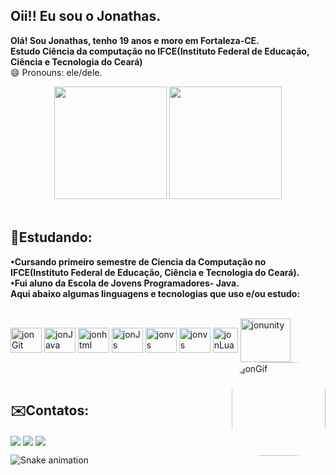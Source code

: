 ## Oii!! Eu sou o Jonathas.  
**Olá! Sou Jonathas, tenho 19 anos e moro em Fortaleza-CE.  
Estudo Ciência da computação no IFCE(Instituto Federal de Educação, Ciência e Tecnologia do Ceará)**  
😄 Pronouns: ele/dele.

<div align="center">
  
  <img height="180em" src="https://github-readme-stats.vercel.app/api?username=jonathasltavares&show_icons=true&theme=dark&include_all_commits=true&count_private=true cache_seconds: 3000"/>
  <img height="180em" src="https://github-readme-stats.vercel.app/api/top-langs/?username=jonathasltavares&layout=compact&langs_count=7&theme=dark& cache_seconds: 3000"/>
</div><br>

## <h aling="left"><strong>📘Estudando:</strong></h><br>
**•Cursando primeiro semestre de Ciencia da Computação no IFCE(Instituto Federal de Educação, Ciência e Tecnologia do Ceará).<br>
•Fui aluno da Escola de Jovens Programadores- Java.<br>
Aqui abaixo algumas linguagens e tecnologias que uso e/ou estudo:**
<div style="display: inline_block"><br>
    <img align="center" alt="jonGit" height="40" width="50" src="https://cdn.jsdelivr.net/gh/devicons/devicon/icons/git/git-original.svg" />
    <img align="center" alt="jonJava" height="40" width="50" src="https://cdn.jsdelivr.net/gh/devicons/devicon/icons/java/java-original.svg" />
    <img align="center" alt="jonhtml" height="40" width="50" src="https://cdn.jsdelivr.net/gh/devicons/devicon/icons/html5/html5-original.svg" />
    <img align="center" alt="jonJs" height="40" width="50" src="https://cdn.jsdelivr.net/gh/devicons/devicon/icons/javascript/javascript-original.svg" />
    <img align="center" alt="jonvs" height="40" width="50" src="https://cdn.jsdelivr.net/gh/devicons/devicon/icons/vscode/vscode-original.svg" /> 
    <img align="center" alt="jonvs" height="40" width="50" src=https://img.shields.io/badge/c-%2300599C.svg?style=for-the-badge&logo=c&logoColor=white/>
    <img align ="center" alt="jonLua" height ="40" width"50" src="https://img.shields.io/badge/Lua-2C2D72?style=for-the-badge&logo=lua&logoColor=white" />
    <img align="center" alt="jonunity" height="70" width="80" src="https://cdn.jsdelivr.net/gh/devicons/devicon/icons/unity/unity-original-wordmark.svg" />
    <img align="right" alt="jonGif" height="150" style="border-radius:50px;" src="https://cdn.discordapp.com/attachments/860278451890159647/931724711736528926/meugif.gif?width=676&height=676">                                                                                                                                          
  </div><br><br>
  
 ## <h aling="left"><strong>✉️Contatos:</strong></h><br>
 
 <div> 
  <a href="https://instagram.com/surrendo_" target="_blank"><img align="center" src="https://img.shields.io/badge/-Instagram-%23E4405F?style=for-the-badge&logo=instagram&logoColor=white" target="_blank"></a>
  <a href = "mailto:jonathasl.tavares@gmail.com"><img align="center" src="https://img.shields.io/badge/-Gmail-%23333?style=for-the-badge&logo=gmail&logoColor=white" target="_blank"></a>
  <a href="https://www.linkedin.com/in/jonathas-tavares-64b232205/" target="_blank"><img align="center" src="https://img.shields.io/badge/-LinkedIn-%230077B5?style=for-the-badge&logo=linkedin&logoColor=white" target="_blank"></a> 



  ![Snake animation](https://github.com/jonathasltavares/jonathasltavares/blob/output/github-contribution-grid-snake.svg)
 </div>


